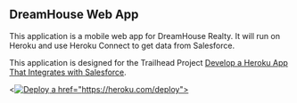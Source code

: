 DreamHouse Web App
------------------

This application is a mobile web app for DreamHouse Realty. It will run on Heroku and use Heroku Connect to get data from Salesforce.

This application is designed for the Trailhead Project [Develop a Heroku App That Integrates with Salesforce](https://trailhead.salesforce.com/content/learn/projects/develop-heroku-applications).

<<a href="https://heroku.com/deploy"><img src="https://www.herokucdn.com/deploy/button.svg" alt="Deploy">
a href="https://heroku.com/deploy">
</a>
